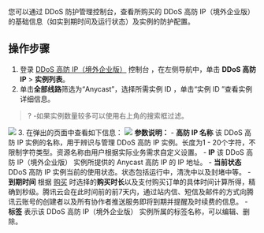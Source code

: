 您可以通过 DDoS 防护管理控制台，查看所购买的 DDoS 高防 IP（境外企业版） 的基础信息（如实到期时间及运行状态）及实例的防护配置。

## 操作步骤
1.	登录 [DDoS 高防 IP（境外企业版）](https://console.cloud.tencent.com/ddos/ddos-basic) 控制台 ，在左侧导航中，单击 **DDoS 高防 IP** > **实例列表**。
2.	单击**全部线路**筛选为“Anycast”，选择所需实例 ID  ，单击“实例 ID ”查看实例详细信息。
>?
>-如果实例数量较多可以使用右上角的搜索框过滤。
>
![](https://qcloudimg.tencent-cloud.cn/raw/311130db5018f70fb4b0c103cb63d306.png)
3. 在弹出的页面中查看如下信息：
![](https://qcloudimg.tencent-cloud.cn/raw/db7caaab7937dfc9d548cd35c5eac062.png)
**参数说明：**
	- **高防 IP 名称**
该 DDoS 高防 IP 实例的名称，用于辨识与管理 DDoS 高防 IP 实例。长度为1 - 20个字符，不限制字符类型。资源名称由用户根据实际业务需求自定义设置。
	- **IP**
该 DDoS 高防 IP（境外企业版） 实例所提供的 Anycast 高防 IP 的 IP 地址。
	- **当前状态**
DDoS 高防 IP 实例当前的使用状态。状态包括运行中，清洗中以及封堵中等。
	- **到期时间**
根据 [购买](https://cloud.tencent.com/document/product/1014/56255) 时选择的**购买时长**以及支付购买订单的具体时间计算所得，精确到秒级。腾讯云会在此时间前的前7天内，通过站内信、短信及邮件的方式向腾讯云账号的创建者以及所有协作者推送服务即将到期并提醒及时续费的信息。
	- **标签**
表示该 DDoS 高防 IP（境外企业版） 实例所属的标签名称，可以编辑、删除。

